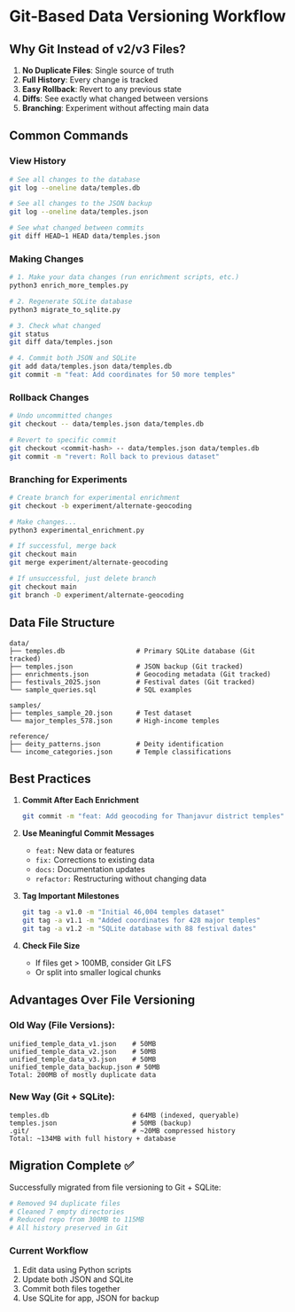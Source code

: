 # Git-Based Data Versioning Workflow

## Why Git Instead of v2/v3 Files?

1. **No Duplicate Files**: Single source of truth
2. **Full History**: Every change is tracked
3. **Easy Rollback**: Revert to any previous state
4. **Diffs**: See exactly what changed between versions
5. **Branching**: Experiment without affecting main data

## Common Commands

### View History
```bash
# See all changes to the database
git log --oneline data/temples.db

# See all changes to the JSON backup
git log --oneline data/temples.json

# See what changed between commits
git diff HEAD~1 HEAD data/temples.json
```

### Making Changes
```bash
# 1. Make your data changes (run enrichment scripts, etc.)
python3 enrich_more_temples.py

# 2. Regenerate SQLite database
python3 migrate_to_sqlite.py

# 3. Check what changed
git status
git diff data/temples.json

# 4. Commit both JSON and SQLite
git add data/temples.json data/temples.db
git commit -m "feat: Add coordinates for 50 more temples"
```

### Rollback Changes
```bash
# Undo uncommitted changes
git checkout -- data/temples.json data/temples.db

# Revert to specific commit
git checkout <commit-hash> -- data/temples.json data/temples.db
git commit -m "revert: Roll back to previous dataset"
```

### Branching for Experiments
```bash
# Create branch for experimental enrichment
git checkout -b experiment/alternate-geocoding

# Make changes...
python3 experimental_enrichment.py

# If successful, merge back
git checkout main
git merge experiment/alternate-geocoding

# If unsuccessful, just delete branch
git checkout main
git branch -D experiment/alternate-geocoding
```

## Data File Structure

```
data/
├── temples.db                  # Primary SQLite database (Git tracked)
├── temples.json                # JSON backup (Git tracked)
├── enrichments.json            # Geocoding metadata (Git tracked)
├── festivals_2025.json         # Festival dates (Git tracked)
└── sample_queries.sql          # SQL examples

samples/
├── temples_sample_20.json      # Test dataset
└── major_temples_578.json      # High-income temples

reference/
├── deity_patterns.json         # Deity identification
└── income_categories.json      # Temple classifications
```

## Best Practices

1. **Commit After Each Enrichment**
   ```bash
   git commit -m "feat: Add geocoding for Thanjavur district temples"
   ```

2. **Use Meaningful Commit Messages**
   - `feat:` New data or features
   - `fix:` Corrections to existing data
   - `docs:` Documentation updates
   - `refactor:` Restructuring without changing data

3. **Tag Important Milestones**
   ```bash
   git tag -a v1.0 -m "Initial 46,004 temples dataset"
   git tag -a v1.1 -m "Added coordinates for 428 major temples"
   git tag -a v1.2 -m "SQLite database with 88 festival dates"
   ```

4. **Check File Size**
   - If files get > 100MB, consider Git LFS
   - Or split into smaller logical chunks

## Advantages Over File Versioning

### Old Way (File Versions):
```
unified_temple_data_v1.json    # 50MB
unified_temple_data_v2.json    # 50MB  
unified_temple_data_v3.json    # 50MB
unified_temple_data_backup.json # 50MB
Total: 200MB of mostly duplicate data
```

### New Way (Git + SQLite):
```
temples.db                     # 64MB (indexed, queryable)
temples.json                   # 50MB (backup)
.git/                          # ~20MB compressed history
Total: ~134MB with full history + database
```

## Migration Complete ✅

Successfully migrated from file versioning to Git + SQLite:
```bash
# Removed 94 duplicate files
# Cleaned 7 empty directories
# Reduced repo from 300MB to 115MB
# All history preserved in Git
```

### Current Workflow
1. Edit data using Python scripts
2. Update both JSON and SQLite
3. Commit both files together
4. Use SQLite for app, JSON for backup